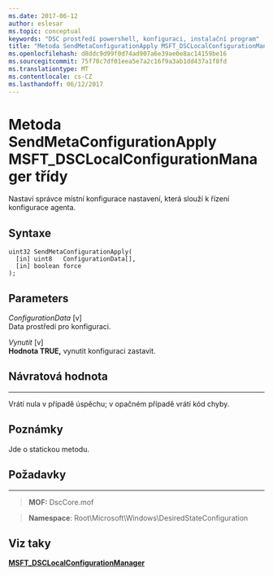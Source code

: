 ```yaml
---
ms.date: 2017-06-12
author: eslesar
ms.topic: conceptual
keywords: "DSC prostředí powershell, konfiguraci, instalační program"
title: "Metoda SendMetaConfigurationApply MSFT_DSCLocalConfigurationManager třídy"
ms.openlocfilehash: d8ddc9d99f0d74ad907a6e39ae0e8ac14159be16
ms.sourcegitcommit: 75f70c7df01eea5e7a2c16f9a3ab1dd437a1f8fd
ms.translationtype: MT
ms.contentlocale: cs-CZ
ms.lasthandoff: 06/12/2017
---
```

# <a name="sendmetaconfigurationapply-method-of-the-msftdsclocalconfigurationmanager-class"></a>Metoda SendMetaConfigurationApply MSFT_DSCLocalConfigurationManager třídy

Nastaví správce místní konfigurace nastavení, která slouží k řízení konfigurace agenta.

<a name="syntax"></a>Syntaxe
------

```mof
uint32 SendMetaConfigurationApply(
  [in] uint8   ConfigurationData[],
  [in] boolean force
);
```

<a name="parameters"></a>Parameters
----------

*ConfigurationData* \[v\]  
Data prostředí pro konfiguraci.

*Vynutit* \[v\]  
**Hodnota TRUE,** vynutit konfiguraci zastavit.

## <a name="return-value"></a>Návratová hodnota
------------

Vrátí nula v případě úspěchu; v opačném případě vrátí kód chyby.

## <a name="remarks"></a>Poznámky

Jde o statickou metodu.

## <a name="requirements"></a>Požadavky
------------
>**MOF:** DscCore.mof

>**Namespace**: Root\Microsoft\Windows\DesiredStateConfiguration


## <a name="see-also"></a>Viz taky


[**MSFT_DSCLocalConfigurationManager**](msft-dsclocalconfigurationmanager.md)


 

 



